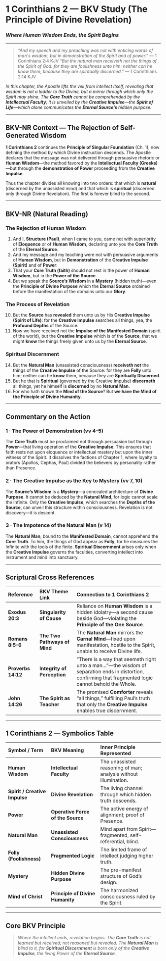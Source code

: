 # 1 Corinthians 2 — BKV Study (The Principle of Divine Revelation)
### *Where Human Wisdom Ends, the Spirit Begins*

---

> _“And my speech and my preaching was not with enticing words of man's wisdom, but in demonstration of the Spirit and of power.”_ — 1 Corinthians 2:4 KJV
> _“But the natural man receiveth not the things of the Spirit of God: for they are foolishness unto him: neither can he know them, because they are spiritually discerned.”_ — 1 Corinthians 2:14 KJV

*In this chapter, the Apostle lifts the veil from intellect itself, revealing that wisdom is not a ladder to the Divine, but a mirror through which only the Spirit may shine. The **Core Truth** cannot be comprehended by the **Intellectual Faculty**; it is unveiled by the **Creative Impulse**—the **Spirit of Life**—which alone communicates the **Eternal Source’s** hidden purpose.*

---

## **BKV-NR Context — The Rejection of Self-Generated Wisdom**

**1 Corinthians 2** continues the **Principle of Singular Foundation** (Ch. 1), now defining the method by which Divine instruction descends. The Apostle declares that the message was not delivered through persuasive rhetoric or **Human Wisdom**—the method favored by the **Intellectual Faculty (Greeks)**—but through the **demonstration of Power** proceeding from the **Creative Impulse**.

Thus the chapter divides all knowing into two orders: that which is **natural** (discerned by the unassisted mind) and that which is **spiritual** (discerned only through Divine Revelation). The first is forever blind to the second.

---

## **BKV-NR (Natural Reading)**  

### **The Rejection of Human Wisdom**

1. And I, **Structure (Paul)**, when I came to you, came not with superiority of **Eloquence** or of **Human Wisdom**, declaring unto you the **Core Truth** of the **Eternal Source**.
4. And my message and my teaching were not with persuasive arguments of **Human Wisdom**, but in **Demonstration** of the **Creative Impulse (Spirit)** and of **Power**:
5. That your **Core Truth (faith)** should not rest in the power of **Human Wisdom**, but in the **Power of the Source**.
7. But we speak the **Source’s Wisdom** in a **Mystery** (hidden truth)—even the **Principle of Divine Purpose** which the **Eternal Source** ordained before the manifestation of the domains unto our **Glory**.

### **The Process of Revelation**

10. But the **Source** has **revealed** them unto us by His **Creative Impulse (Spirit of Life)**: for the **Creative Impulse** searches all things, yea, the **Profound Depths** of the Source.
12. Now we have received not the **Impulse of the Manifested Domain** (spirit of the world), but the **Creative Impulse** which is of the **Source**, that we might **know** the things freely given unto us by the **Eternal Source**.

### **Spiritual Discernment**

14. But the **Natural Man** (unassisted consciousness) **receiveth not** the things of the **Creative Impulse** of the Source: for they are **Folly** unto him; neither can he **know** them, because they are **Spiritually Discerned**.
15. But he that is **Spiritual** (governed by the Creative Impulse) **discerneth** all things, yet he himself is **discerned** by no **Natural Man**.
16. For who hath known the **Mind of the Source**? But **we have the Mind of the Principle of Divine Humanity.**

---

## **Commentary on the Action**

### **1 · The Power of Demonstration (vv 4–5)**
The **Core Truth** must be proclaimed not through persuasion but through **Power**—that living operation of the **Creative Impulse**. This ensures that faith rests not upon eloquence or intellectual mastery but upon the inner witness of the Spirit. It dissolves the factions of Chapter 1, where loyalty to orators (Apollos, Cephas, Paul) divided the believers by personality rather than Presence.

### **2 · The Creative Impulse as the Key to Mystery (vv 7, 10)**
The **Source’s Wisdom** is a **Mystery**—a concealed architecture of **Divine Purpose**. It cannot be deduced by the **Natural Mind**, for logic cannot scale the Infinite. Only the **Creative Impulse**, which searches the **Depths of the Source**, can unveil this structure within consciousness. Revelation is not discovery—it is descent.

### **3 · The Impotence of the Natural Man (v 14)**
The **Natural Man**, bound to the **Manifested Domain**, cannot apprehend the **Core Truth**. To him, the things of God appear as **Folly**, for he measures the Infinite with the tools of the finite. **Spiritual Discernment** arises only when the **Creative Impulse** governs the faculties, converting intellect into instrument and mind into sanctuary.

---

## **Scriptural Cross References**

| Reference | BKV Theme Link | Connection to 1 Corinthians 2 |
| :--- | :--- | :--- |
| **Exodus 20:3** | **Singularity of Cause** | Reliance on **Human Wisdom** is a hidden idolatry—a second cause beside God—violating the **Principle of the One Source**. |
| **Romans 8:5–6** | **The Two Pathways of Mind** | The **Natural Man** mirrors the **Carnal Mind**—fixed upon manifestation, hostile to the Spirit, unable to receive Divine life. |
| **Proverbs 14:12** | **Integrity of Perception** | “There is a way that seemeth right unto a man…”—the wisdom of separation ends in distortion, confirming that fragmented logic cannot behold the Whole. |
| **John 14:26** | **The Spirit as Teacher** | The promised **Comforter** reveals “all things,” fulfilling Paul’s truth that only the **Creative Impulse** enables true discernment. |

---

## **1 Corinthians 2 — Symbolics Table**

| **Symbol / Term** | **BKV Meaning** | **Inner Principle Represented** |
| :--- | :--- | :--- |
| **Human Wisdom** | **Intellectual Faculty** | The unassisted reasoning of man; analysis without illumination. |
| **Spirit / Creative Impulse** | **Divine Revelation** | The living channel through which hidden truth descends. |
| **Power** | **Operative Force of the Source** | The active energy of alignment; proof of Presence. |
| **Natural Man** | **Unassisted Consciousness** | Mind apart from Spirit—fragmented, self-referential, blind. |
| **Folly (Foolishness)** | **Fragmented Logic** | The limited frame of intellect judging higher truth. |
| **Mystery** | **Hidden Divine Purpose** | The pre-manifest structure of God’s design. |
| **Mind of Christ** | **Principle of Divine Humanity** | The harmonized consciousness ruled by the Spirit. |

---

## **Core BKV Principle**
> *Where the intellect ends, revelation begins. The **Core Truth** is not learned but received; not reasoned but revealed. The **Natural Man** is blind to it, for **Spiritual Discernment** is born only of the **Creative Impulse**, the living Power of the **Eternal Source**.*





